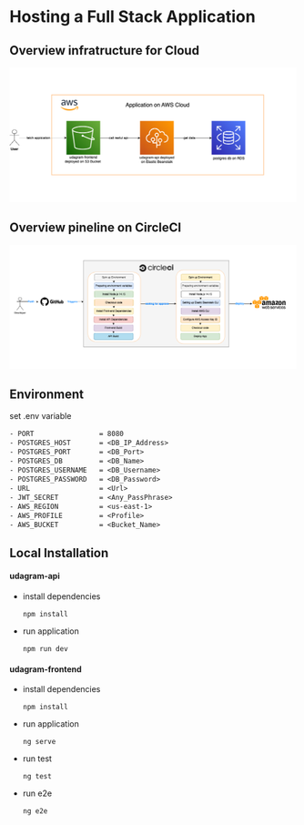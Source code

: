 # Hosting a Full Stack Application

## Overview infratructure for Cloud
![aws cloud](./snapshots/infratructure_aws.drawio.png "AWS")

## Overview pineline on CircleCI
![aws cloud](./snapshots/pineline.png "AWS")


## Environment 
set .env variable

```
- PORT                = 8080
- POSTGRES_HOST       = <DB_IP_Address>
- POSTGRES_PORT       = <DB_Port>
- POSTGRES_DB         = <DB_Name>
- POSTGRES_USERNAME   = <DB_Username>
- POSTGRES_PASSWORD   = <DB_Password>
- URL                 = <Url>
- JWT_SECRET          = <Any_PassPhrase>
- AWS_REGION          = <us-east-1>
- AWS_PROFILE         = <Profile>
- AWS_BUCKET          = <Bucket_Name>

```

## Local Installation
  #### udagram-api
  - install dependencies
    ```
    npm install
    ```
  - run application
    ```
    npm run dev
    ```
#### udagram-frontend
  - install dependencies
    ```
    npm install
    ```
  - run application
    ```
    ng serve
    ```
  - run test
    ```
    ng test
    ```
  - run e2e
    ```
    ng e2e
    ```
        
